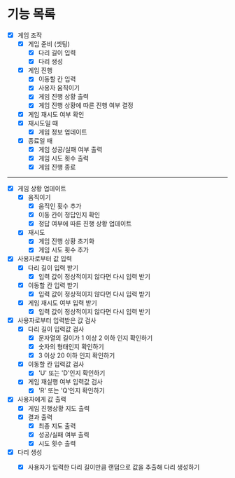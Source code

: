 # 기능 목록

- [x] 게임 조작
    - [x] 게임 준비 (셋팅)
        - [x] 다리 길이 입력
        - [x] 다리 생성 
    - [x] 게임 진행
        - [x] 이동할 칸 입력
        - [x] 사용자 움직이기
        - [x] 게임 진행 상황 출력
        - [x] 게임 진행 상황에 따른 진행 여부 결정
    - [x] 게임 재시도 여부 확인
    - [x] 재시도일 때
        - [x] 게임 정보 업데이트
    - [x] 종료일 때
        - [x] 게임 성공/실패 여부 출력
        - [x] 게임 시도 횟수 출력
        - [x] 게임 진행 종료

---

- [x] 게임 상황 업데이트
    - [x] 움직이기
        - [x] 움직인 횟수 추가
        - [x] 이동 칸이 정답인지 확인 
        - [x] 정답 여부에 따른 진행 상황 업데이트
    - [x] 재시도
        - [x] 게임 진행 상황 초기화
        - [x] 게임 시도 횟수 추가

- [x] 사용자로부터 값 입력
    - [x] 다리 길이 입력 받기
        - [x] 입력 값이 정상적이지 않다면 다시 입력 받기
    - [x] 이동할 칸 입력 받기
        - [x] 입력 값이 정상적이지 않다면 다시 입력 받기
    - [x] 게임 재시도 여부 입력 받기
        - [x] 입력 값이 정상적이지 않다면 다시 입력 받기

- [x] 사용자로부터 입력받은 값 검사
    - [x] 다리 길이 입력값 검사
        - [x] 문자열의 길이가 1 이상 2 이하 인지 확인하기
        - [x] 숫자의 형태인지 확인하기
        - [x] 3 이상 20 이하 인지 확인하기
    - [x] 이동할 칸 입력값 검사
        - [x] 'U' 또는 'D'인지 확인하기
    - [x] 게임 재실행 여부 입력값 검사
        - [x] 'R' 또는 'Q'인지 확인하기

- [x] 사용자에게 값 출력
    - [x] 게임 진행상황 지도 출력
    - [x] 결과 출력
        - [x] 최종 지도 출력
        - [x] 성공/실패 여부 출력
        - [x] 시도 횟수 출력

- [x] 다리 생성
    - [x] 사용자가 입력한 다리 길이만큼 랜덤으로 값을 추출해 다리 생성하기

